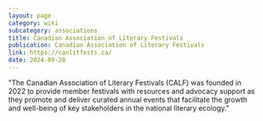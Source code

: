 ```yaml
---
layout: page
category: wiki
subcategory: associations
title: Canadian Association of Literary Festivals
publication: Canadian Association of Literary Festivals
link: https://canlitfests.ca/
date: 2024-09-28
---
```


"The Canadian Association of Literary Festivals (CALF) was founded in 2022 to provide member festivals with resources and advocacy support as they promote and deliver curated annual events that facilitate the growth and well-being of key stakeholders in the national literary ecology."

